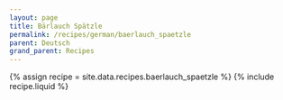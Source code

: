 ```yaml
---
layout: page
title: Bärlauch Spätzle
permalink: /recipes/german/baerlauch_spaetzle
parent: Deutsch
grand_parent: Recipes
---
```

{% assign recipe = site.data.recipes.baerlauch_spaetzle %}
{% include recipe.liquid %}